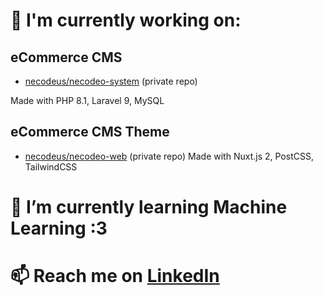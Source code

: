 # 🔭 I'm currently working on:

## eCommerce CMS
- [necodeus/necodeo-system](https://github.com/necodeus/necodeo-system) (private repo)

Made with PHP 8.1, Laravel 9, MySQL

## eCommerce CMS Theme
- [necodeus/necodeo-web](https://github.com/necodeus/necodeo-web) (private repo)
Made with Nuxt.js 2, PostCSS, TailwindCSS

# 🌱 I’m currently learning **Machine Learning** :3

# 📫 Reach me on [LinkedIn](https://www.linkedin.com/in/smulewicz/)
